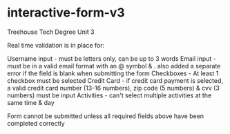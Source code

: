 # interactive-form-v3
 Treehouse Tech Degree Unit 3

Real time validation is in place for:

Username input - must be letters only, can be up to 3 words
Email input - must be in a valid email format with an @ symbol & . also added a separate error if the field is blank when submitting the form
Checkboxes - At least 1 checkbox must be selected
Credit Card - if credit card payment is selected, a valid credit card number (13-16 numbers), zip code (5 numbers) & cvv (3 numbers) must be input
Activities - can't select multiple activities at the same time & day

Form cannot be submitted unless all required fields above have been completed correctly